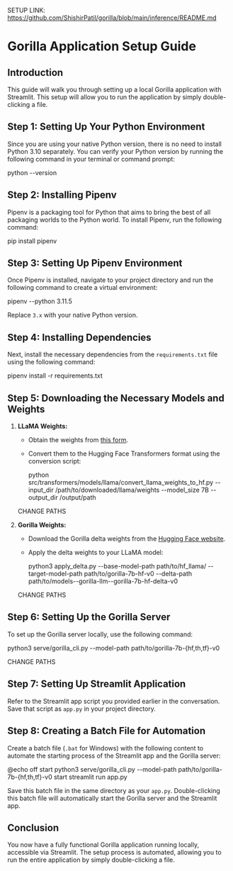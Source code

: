 SETUP LINK:
https://github.com/ShishirPatil/gorilla/blob/main/inference/README.md


# Gorilla Application Setup Guide

## Introduction

This guide will walk you through setting up a local Gorilla application with Streamlit. This setup will allow you to run the application by simply double-clicking a file.

## Step 1: Setting Up Your Python Environment

Since you are using your native Python version, there is no need to install Python 3.10 separately. You can verify your Python version by running the following command in your terminal or command prompt:

python --version

## Step 2: Installing Pipenv

Pipenv is a packaging tool for Python that aims to bring the best of all packaging worlds to the Python world. To install Pipenv, run the following command:

pip install pipenv

## Step 3: Setting Up Pipenv Environment

Once Pipenv is installed, navigate to your project directory and run the following command to create a virtual environment:

pipenv --python 3.11.5

Replace `3.x` with your native Python version.

## Step 4: Installing Dependencies

Next, install the necessary dependencies from the `requirements.txt` file using the following command:

pipenv install -r requirements.txt

## Step 5: Downloading the Necessary Models and Weights

1. **LLaMA Weights:**
   - Obtain the weights from [this form](https://...).
   - Convert them to the Hugging Face Transformers format using the conversion script:
    
     python src/transformers/models/llama/convert_llama_weights_to_hf.py --input_dir /path/to/downloaded/llama/weights --model_size 7B --output_dir /output/path

    CHANGE PATHS

2. **Gorilla Weights:**
   - Download the Gorilla delta weights from the [Hugging Face website](https://huggingface.co/gorilla-llm/).
   - Apply the delta weights to your LLaMA model:
  
     python3 apply_delta.py --base-model-path path/to/hf_llama/ --target-model-path path/to/gorilla-7b-hf-v0 --delta-path path/to/models--gorilla-llm--gorilla-7b-hf-delta-v0

    CHANGE PATHS

## Step 6: Setting Up the Gorilla Server

To set up the Gorilla server locally, use the following command:

python3 serve/gorilla_cli.py --model-path path/to/gorilla-7b-{hf,th,tf}-v0

CHANGE PATHS

## Step 7: Setting Up Streamlit Application

Refer to the Streamlit app script you provided earlier in the conversation. Save that script as `app.py` in your project directory.

## Step 8: Creating a Batch File for Automation

Create a batch file (`.bat` for Windows) with the following content to automate the starting process of the Streamlit app and the Gorilla server:


@echo off
start python3 serve/gorilla_cli.py --model-path path/to/gorilla-7b-{hf,th,tf}-v0
start streamlit run app.py

Save this batch file in the same directory as your `app.py`. Double-clicking this batch file will automatically start the Gorilla server and the Streamlit app.

## Conclusion

You now have a fully functional Gorilla application running locally, accessible via Streamlit. The setup process is automated, allowing you to run the entire application by simply double-clicking a file.

